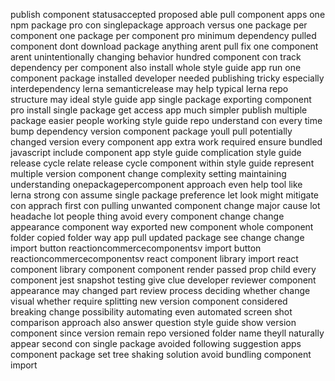 publish component statusaccepted proposed able pull component apps one npm package pro con singlepackage approach versus one package per component one package per component pro minimum dependency pulled component dont download package anything arent pull fix one component arent unintentionally changing behavior hundred component con track dependency per component also install whole style guide app run one component package installed developer needed publishing tricky especially interdependency lerna semanticrelease may help typical lerna repo structure may ideal style guide app single package exporting component pro install single package get access app much simpler publish multiple package easier people working style guide repo understand con every time bump dependency version component package youll pull potentially changed version every component app extra work required ensure bundled javascript include component app style guide complication style guide release cycle relate release cycle component within style guide represent multiple version component change complexity setting maintaining understanding onepackagepercomponent approach even help tool like lerna strong con assume single package preference let look might mitigate con apprach first con pulling unwanted component change major cause lot headache lot people thing avoid every component change change appearance component way exported new component whole component folder copied folder way app pull updated package see change change import button reactioncommercecomponentsv import button reactioncommercecomponentsv react component library import react component library component component render passed prop child every component jest snapshot testing give clue developer reviewer component appearance may changed part review process deciding whether change visual whether require splitting new version component considered breaking change possibility automating even automated screen shot comparison approach also answer question style guide show version component since version remain repo versioned folder name theyll naturally appear second con single package avoided following suggestion apps component package set tree shaking solution avoid bundling component import